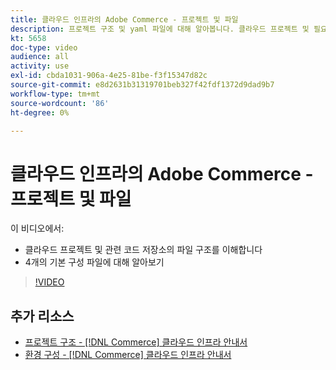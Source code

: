 ```yaml
---
title: 클라우드 인프라의 Adobe Commerce - 프로젝트 및 파일
description: 프로젝트 구조 및 yaml 파일에 대해 알아봅니다. 클라우드 프로젝트 및 필요한 모든 저장소의 파일 구조를 이해합니다.
kt: 5658
doc-type: video
audience: all
activity: use
exl-id: cbda1031-906a-4e25-81be-f3f15347d82c
source-git-commit: e8d2631b31319701beb327f42fdf1372d9dad9b7
workflow-type: tm+mt
source-wordcount: '86'
ht-degree: 0%

---
```


# 클라우드 인프라의 Adobe Commerce - 프로젝트 및 파일

이 비디오에서:

- 클라우드 프로젝트 및 관련 코드 저장소의 파일 구조를 이해합니다
- 4개의 기본 구성 파일에 대해 알아보기

>[!VIDEO](https://video.tv.adobe.com/v/35694?quality=12&learn=on)

## 추가 리소스

- [프로젝트 구조 - [!DNL Commerce] 클라우드 인프라 안내서](https://experienceleague.adobe.com/docs/commerce-cloud-service/user-guide/project/file-structure.html)
- [환경 구성 - [!DNL Commerce] 클라우드 인프라 안내서](https://experienceleague.adobe.com/docs/commerce-cloud-service/user-guide/configure/overview.html)
